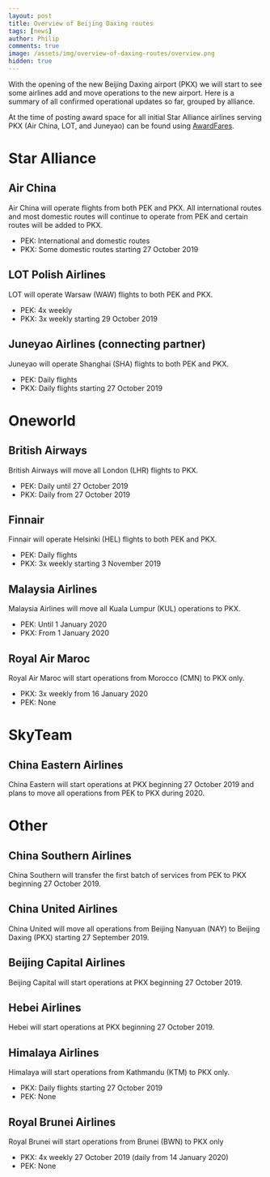 ```yaml
---
layout: post
title: Overview of Beijing Daxing routes
tags: [news]
author: Philip
comments: true
image: /assets/img/overview-of-daxing-routes/overview.png
hidden: true
---
```


With the opening of the new Beijing Daxing airport (PKX) we will start to see some airlines add and move operations to the new airport. Here is a summary of all confirmed operational updates so far, grouped by alliance. 

At the time of posting award space for all initial Star Alliance airlines serving PKX (Air China, LOT, and Juneyao) can be found using [AwardFares](https://awardfares.com/search?PKX..).

# Star Alliance

## Air China
Air China will operate flights from both PEK and PKX. All international routes and most domestic routes will continue to operate from PEK and certain routes will be added to PKX.
- PEK: International and domestic routes
- PKX: Some domestic routes starting 27 October 2019

## LOT Polish Airlines
LOT will operate Warsaw (WAW) flights to both PEK and PKX.
- PEK: 4x weekly
- PKX: 3x weekly starting 29 October 2019

## Juneyao Airlines (connecting partner)
Juneyao will operate Shanghai (SHA) flights to both PEK and PKX.
- PEK: Daily flights
- PKX: Daily flights starting 27 October 2019

# Oneworld

## British Airways
British Airways will move all London (LHR) flights to PKX.
- PEK: Daily until 27 October 2019
- PKX: Daily from 27 October 2019

## Finnair
Finnair will operate Helsinki (HEL) flights to both PEK and PKX.
- PEK: Daily flights
- PKX: 3x weekly starting 3 November 2019

## Malaysia Airlines
Malaysia Airlines will move all Kuala Lumpur (KUL) operations to PKX.
- PEK: Until 1 January 2020
- PKX: From 1 January 2020

## Royal Air Maroc
Royal Air Maroc will start operations from Morocco (CMN) to PKX only.
- PKX: 3x weekly from 16 January 2020
- PEK: None

# SkyTeam

## China Eastern Airlines
China Eastern will start operations at PKX beginning 27 October 2019 and plans to move all operations from PEK to PKX during 2020.

# Other

## China Southern Airlines
China Southern will transfer the first batch of services from PEK to PKX beginning 27 October 2019.

## China United Airlines
China United will move all operations from Beijing Nanyuan (NAY) to Beijing Daxing (PKX) starting 27 September 2019.

## Beijing Capital Airlines
Beijing Capital will start operations at PKX beginning 27 October 2019.

## Hebei Airlines
Hebei will start operations at PKX beginning 27 October 2019.

## Himalaya Airlines
Himalaya will start operations from Kathmandu (KTM) to PKX only.
- PKX: Daily flights starting 27 October 2019
- PEK: None

## Royal Brunei Airlines
Royal Brunei will start operations from Brunei (BWN) to PKX only
- PKX: 4x weekly 27 October 2019 (daily from 14 January 2020)
- PEK: None
